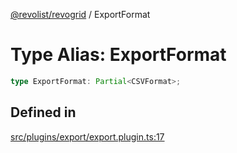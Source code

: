 [@revolist/revogrid](README.md) / ExportFormat

# Type Alias: ExportFormat

```ts
type ExportFormat: Partial<CSVFormat>;
```

## Defined in

[src/plugins/export/export.plugin.ts:17](https://github.com/revolist/revogrid/blob/fc07fa1dfd1d2d56902bfb887503d551faf5878d/src/plugins/export/export.plugin.ts#L17)
